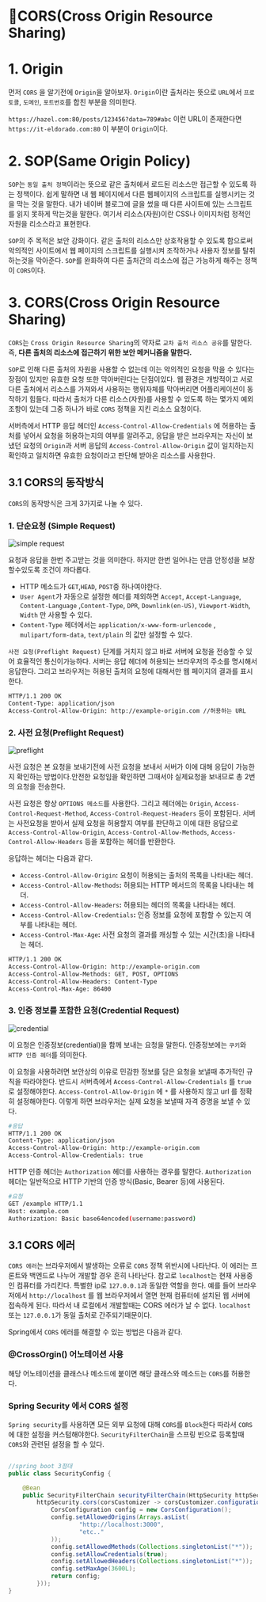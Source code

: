 # 📌CORS(Cross Origin Resource Sharing)

# 1. Origin

먼저 `CORS` 을 알기전에 `Origin`을 알아보자. `Origin`이란 출처라는 뜻으로 `URL`에서 `프로토콜`, `도메인`, `포트번호`를 합친 부분을 의미한다.

`https://hazel.com:80/posts/123456?data=789#abc` 이런 URL이 존재한다면 `https://it-eldorado.com:80` 이 부분이 `Origin`이다.

# 2. SOP(Same Origin Policy)

`SOP`는 `동일 출처 정책`이라는 뜻으로 같은 출처에서 로드된 리소스만 접근할 수 있도록 하는 정책이다. 쉽게 말하면 내 웹 페이지에서 다른 웹페이지의 스크립트를 실행시키는 것을 막는 것을 말한다. 내가 네이버 블로그에 글을 썼을 때 다른 사이트에 있는 스크립트를 읽지 못하게 막는것을 말한다. 여기서 리소스(자원)이란 CSS나 이미지처럼 정적인 자원을 리소스라고 표현한다.

`SOP`의 주 목적은 보안 강화이다. 같은 출처의 리소스만 상호작용할 수 있도록 함으로써 악의적인 사이트에서 웹 페이지의 스크립트를 실행시켜 조작하거나 사용자 정보를 탈취하는것을 막아준다. `SOP`를 완화하여 다른 출처간의 리소스에 접근 가능하게 해주는 정책이 `CORS`이다.

# 3. CORS(Cross Origin Resource Sharing)

`CORS`는 `Cross Origin Resource Sharing`의 약자로 `교차 출처 리소스 공유`를 말한다. 즉, **다른 출처의 리소스에 접근하기 위한 보안 메커니즘을 말한다.**

`SOP`로 인해 다른 출처의 자원을 사용할 수 없는데 이는 악의적인 요청을 막을 수 있다는 장점이 있지만 유효한 요청 또한 막아버린다는 단점이있다. 웹 환경은 개방적이고 서로 다른 출처에서 리소스를 가져와서 사용하는 행위자체를 막아버리면 어플리케이션이 동작하기 힘들다. 따라서 출처가 다른 리소스(자원)를 사용할 수 있도록 하는 몇가지 예외 조항이 있는데 그중 하나가 바로 `CORS` 정책을 지킨 리소스 요청이다.

서버측에서 HTTP 응답 헤더인  `Access-Control-Allow-Credentials` 에 허용하는 출처를 넣어서 요청을 허용하는지의 여부를 알려주고,  응답을 받은 브라우저는 자신이 보냈던 요청의 `Origin`과 서버 응답의 `Access-Control-Allow-Origin` 값이 일치하는지 확인하고 일치하면 유효한 요청이라고 판단해 받아온 리소스를 사용한다.

## 3.1 CORS의 동작방식

`CORS`의 동작방식은 크게 3가지로 나눌 수 있다.

### 1. 단순요청 (Simple Request)

![simple request](https://github.com/princenim/TIL/assets/59499600/248775ef-f18a-425e-9232-5af3928dd7f8)

요청과 응답을 한번 주고받는 것을 의미한다. 하지만 한번 일어나는 만큼 안정성을 보장할수있도록 조건이 까다롭다.

- HTTP 메소드가 `GET`,`HEAD`, `POST`중 하나여야한다.
- `User Agent`가 자동으로 설정한 헤더를 제외하면 `Accept`, `Accept-Language`, `Content-Language` ,`Content-Type`, `DPR`, `Downlink(en-US)`, `Viewport-Width`, `Width` 만 사용할 수 있다.
- `Content-Type` 헤더에서는 `application/x-www-form-urlencode` , `mulipart/form-data`, `text/plain` 의 값만 설정할 수 있다.

`사전 요청(Preflight Request)` 단계를 거치지 않고 바로 서버에 요청을 전송할 수 있어 효율적인 통신이가능하다. 서버는 응답 헤더에 허용되는 브라우저의 주소를 명시해서 응답한다. 그리고 브라우저는 허용된 출처의 요청에 대해서만 웹 페이지의 결과를 표시한다.

```bash
HTTP/1.1 200 OK
Content-Type: application/json
Access-Control-Allow-Origin: http://example-origin.com //허용하는 URL
```

### 2. 사전 요청(Preflight Request)

![preflight](https://github.com/princenim/TIL/assets/59499600/3c7f63fe-6176-4179-a385-1df2024cd125)

사전 요청은 본 요청을 보내기전에 사전 요청을 보내서 서버가 이에 대해 응답이 가능한지 확인하는 방법이다.안전한 요청임을 확인하면 그때서야 실제요청을 보내므로 총 2번의 요청을 전송한다.

사전 요청은 항상 `OPTIONS 메소드`를 사용한다. 그리고 헤더에는 `Origin`, `Access-Control-Request-Method`, `Access-Control-Request-Headers` 등이 포함된다. 서버는 사전요청을 받아서 실제 요청을 허용할지 여부를 판단하고 이에 대한 응답으로  `Access-Control-Allow-Origin`, `Access-Control-Allow-Methods`, `Access-Control-Allow-Headers` 등을 포함하는 헤더를 반환한다.

응답하는 헤더는 다음과 같다.

- `Access-Control-Allow-Origin`**:** 요청이 허용되는 출처의 목록을 나타내는 헤더.
- `Access-Control-Allow-Methods`**:** 허용되는 HTTP 메서드의 목록을 나타내는 헤더.
- `Access-Control-Allow-Headers`**:** 허용되는 헤더의 목록을 나타내는 헤더.
- `Access-Control-Allow-Credentials`**:** 인증 정보를 요청에 포함할 수 있는지 여부를 나타내는 헤더.
- `Access-Control-Max-Age`**:** 사전 요청의 결과를 캐싱할 수 있는 시간(초)을 나타내는 헤더.

```bash
HTTP/1.1 200 OK
Access-Control-Allow-Origin: http://example-origin.com
Access-Control-Allow-Methods: GET, POST, OPTIONS
Access-Control-Allow-Headers: Content-Type
Access-Control-Max-Age: 86400
```

### 3. 인증 정보를 포함한 요청(Credential Request)

![credential](https://github.com/princenim/TIL/assets/59499600/eb312c36-70a8-4e49-a83d-1b3803a76018)

이 요청은 인증정보(credential)을 함께 보내는 요청을 말한다. 인증정보에는 `쿠키`와 `HTTP 인증 헤더`를 의미한다.

이 요청을 사용하려면  보안상의 이유로 민감한 정보를 담은 요청을 보낼때 추가적인 규칙을 따라야한다. 반드시 서버측에서 `Access-Control-Allow-Credentials` 를 `true`로 설정해야한다. `Access-Control-Allow-Origin` 에 `*` 를 사용하지 않고 url 를 정확히 설정해야한다. 이렇게 하면 브라우저는 실제 요청을 보낼때 자격 증명을 보낼 수 있다.

```bash
#응답
HTTP/1.1 200 OK
Content-Type: application/json
Access-Control-Allow-Origin: http://example-origin.com
Access-Control-Allow-Credentials: true
```

HTTP 인증 헤더는  `Authorization` 헤더를 사용하는 경우를 말한다. `Authorization` 헤더는 일반적으로 HTTP 기반의 인증 방식(Basic, Bearer 등)에 사용된다.

```bash
#요청 
GET /example HTTP/1.1
Host: example.com
Authorization: Basic base64encoded(username:password)
```

## 3.1 CORS 에러

`CORS 에러`는 브라우저에서 발생하는 오류로 `CORS` 정책 위반시에 나타난다. 이 에러는 프론트와 백엔드로 나누어 개발할 경우 흔히 나타난다.
참고로 `localhost`는 현재 사용중인 컴퓨터를 가리킨다. 특별한 ip로 `127.0.0.1`과 동일한 역할을 한다. 예를 들어 브라우저에서 `http://localhost` 를 웹 브라우저에서 열면 현재 컴퓨터에 설치된 웹 서버에 접속하게 된다. 따라서 내 로컬에서 개발할때는 CORS 에러가 날 수 없다. `localhost` 또는 `127.0.0.1`가 동일 출처로 간주되기때문이다. 

Spring에서  `CORS` 에러를 해결할 수 있는 방법은 다음과 같다.

### **@CrossOrgin() 어노테이션 사용**

해당 어노테이션을 클래스나 메소드에 붙이면 해당 클래스와 메소드는 `CORS`를 허용한다.

### Spring Security 에서 CORS 설정

`Spring security`를 사용하면 모든 외부 요청에 대해 `CORS`를 `Block`한다 따라서 `CORS`에 대한 설정을 커스텀해야한다.  `SecurityFilterChain`을 스프링 빈으로 등록할때 `CORS`와 관련된 설정을 할 수 있다.

```java

//spring boot 3점대 
public class SecurityConfig {

    @Bean
    public SecurityFilterChain securityFilterChain(HttpSecurity httpSecurity) throws Exception {
        httpSecurity.cors(corsCustomizer -> corsCustomizer.configurationSource(request -> {
            CorsConfiguration config = new CorsConfiguration();
            config.setAllowedOrigins(Arrays.asList(
                    "http://localhost:3000",
                    "etc.."
            ));
            config.setAllowedMethods(Collections.singletonList("*"));
            config.setAllowCredentials(true);
            config.setAllowedHeaders(Collections.singletonList("*"));
            config.setMaxAge(3600L);
            return config;
        }));
}
```
